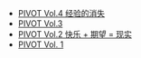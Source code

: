 - [PIVOT Vol.4 经验的消失](https://anotherdayu.com/2024/5657/)
- [PIVOT Vol.3](https://anotherdayu.com/2024/5611/)
- [PIVOT Vol.2 快乐 + 期望 = 现实](https://anotherdayu.com/2023/5519/)
- [PIVOT Vol. 1](https://anotherdayu.com/2023/5398/)
